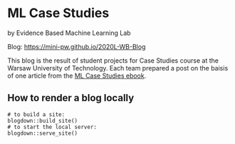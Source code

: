 # ML Case Studies
by Evidence Based Machine Learning Lab

Blog: https://mini-pw.github.io/2020L-WB-Blog

This blog is the result of student projects for Case Studies course at the Warsaw University of Technology. Each team prepared a post on the baisis of one article from the [ML Case Studies ebook](https://mini-pw.github.io/2020L-WB-Book/).




## How to render a blog locally

```
# to build a site:
blogdown::build_site()
# to start the local server:
blogdown::serve_site()
```
 
